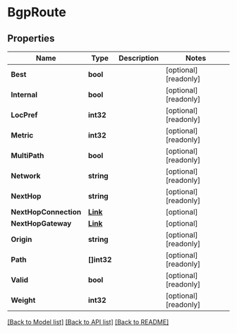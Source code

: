 # BgpRoute

## Properties

Name | Type | Description | Notes
------------ | ------------- | ------------- | -------------
**Best** | **bool** |  | [optional] [readonly] 
**Internal** | **bool** |  | [optional] [readonly] 
**LocPref** | **int32** |  | [optional] [readonly] 
**Metric** | **int32** |  | [optional] [readonly] 
**MultiPath** | **bool** |  | [optional] [readonly] 
**Network** | **string** |  | [optional] [readonly] 
**NextHop** | **string** |  | [optional] [readonly] 
**NextHopConnection** | [**Link**](Link.md) |  | [optional] 
**NextHopGateway** | [**Link**](Link.md) |  | [optional] 
**Origin** | **string** |  | [optional] [readonly] 
**Path** | **[]int32** |  | [optional] [readonly] 
**Valid** | **bool** |  | [optional] [readonly] 
**Weight** | **int32** |  | [optional] [readonly] 

[[Back to Model list]](../README.md#documentation-for-models) [[Back to API list]](../README.md#documentation-for-api-endpoints) [[Back to README]](../README.md)


